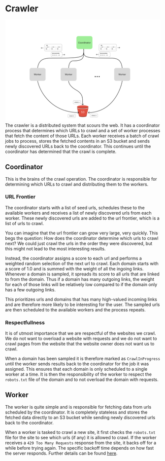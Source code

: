 # Crawler
![Overview of Crawler Architecture](assets/images/crawler_overview.svg)
The crawler is a distributed system that scours the web. It has a coordinator process that determines which URLs to crawl and a set of worker processes that fetch the content of those URLs. Each worker receives a batch of crawl jobs to process, stores the fetched contents in an S3 bucket and sends newly discovered URLs back to the coordinator. This continues until the coordinator has determined that the crawl is complete.

## Coordinator
This is the brains of the crawl operation. The coordinator is responsible for determining which URLs to crawl and distributing them to the workers.

### URL Frontier
The coordinator starts with a list of seed urls, schedules these to the available workers and receives a list of newly discovered urls from each worker. These newly discovered urls are added to the url frontier, which is a list of urls to crawl.

You can imagine that the url frontier can grow very large, very quickly. This begs the question: How does the coordinator determine which urls to crawl next? We could just crawl the urls in the order they were discovered, but this might not lead to the most interesting results.

Instead, the coordinator assigns a score to each url and performs a weighted random selection of the next url to crawl.
Each domain starts with a score of 1.0 and is summed with the weight of all the ingoing links. Whenever a domain is sampled, it spreads its score to all urls that are linked to from the domain. Thus if a domain has many outgoing links, the weight for each of those links will be relatively low compared to if the domain only has a few outgoing links.

This prioritizes urls and domains that has many high-valued incoming links and are therefore more likely to be interesting for the user. The sampled urls are then scheduled to the available workers and the process repeats.

### Respectfullness
It is of utmost importance that we are respectful of the websites we crawl. We do not want to overload a website with requests and we do not want to crawl pages from the website that the website owner does not want us to crawl.

When a domain has been sampled it is therefore marked as `CrawlInProgress` until the worker sends results back to the coordinator for the job it was assigned. This ensures that each domain is only scheduled to a single worker at a time. It is then the responsibility of the worker to respect the `robots.txt` file of the domain and to not overload the domain with requests.

## Worker
The worker is quite simple and is responsible for fetching data from urls scheduled by the coordinator. It is completely stateless and stores the fetched data directly to an S3 bucket while sending newly discovered urls back to the coordinator.

When a worker is tasked to crawl a new site, it first checks the `robots.txt` file for the site to see which urls (if any) it is allowed to crawl.
If the worker receives a `429 Too Many Requests` response from the site, it backs off for a while before trying again. The specific backoff time depends on how fast the server responds. Further details can be found [here](https://stract.com/webmasters).
